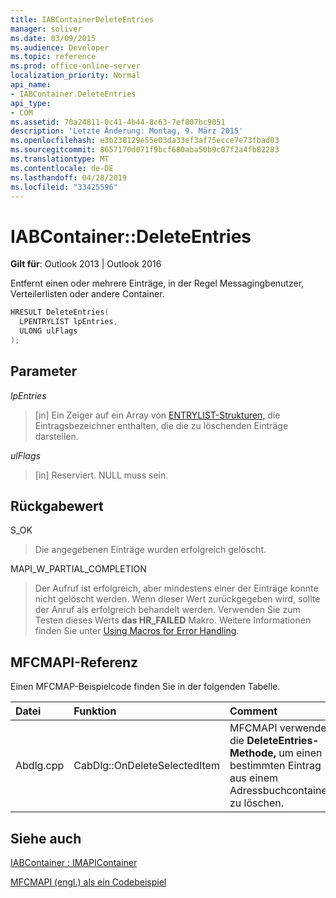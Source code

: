 ```yaml
---
title: IABContainerDeleteEntries
manager: soliver
ms.date: 03/09/2015
ms.audience: Developer
ms.topic: reference
ms.prod: office-online-server
localization_priority: Normal
api_name:
- IABContainer.DeleteEntries
api_type:
- COM
ms.assetid: 70a24811-0c41-4b44-8c63-7ef807bc9051
description: 'Letzte Änderung: Montag, 9. März 2015'
ms.openlocfilehash: e3b238129e55e03da33ef3af75ecce7e73fbad03
ms.sourcegitcommit: 8657170d071f9bcf680aba50b9c07f2a4fb82283
ms.translationtype: MT
ms.contentlocale: de-DE
ms.lasthandoff: 04/28/2019
ms.locfileid: "33425596"
---
```

# <a name="iabcontainerdeleteentries"></a>IABContainer::DeleteEntries

  
  
**Gilt für**: Outlook 2013 | Outlook 2016 
  
Entfernt einen oder mehrere Einträge, in der Regel Messagingbenutzer, Verteilerlisten oder andere Container.
  
```cpp
HRESULT DeleteEntries(
  LPENTRYLIST lpEntries,
  ULONG ulFlags
);
```

## <a name="parameters"></a>Parameter

 _lpEntries_
  
> [in] Ein Zeiger auf ein Array von [ENTRYLIST-Strukturen,](entrylist.md) die Eintragsbezeichner enthalten, die die zu löschenden Einträge darstellen. 
    
 _ulFlags_
  
> [in] Reserviert. NULL muss sein.
    
## <a name="return-value"></a>Rückgabewert

S_OK 
  
> Die angegebenen Einträge wurden erfolgreich gelöscht. 
    
MAPI_W_PARTIAL_COMPLETION 
  
> Der Aufruf ist erfolgreich, aber mindestens einer der Einträge konnte nicht gelöscht werden. Wenn dieser Wert zurückgegeben wird, sollte der Anruf als erfolgreich behandelt werden. Verwenden Sie zum Testen dieses Werts **das HR_FAILED** Makro. Weitere Informationen finden Sie unter [Using Macros for Error Handling](using-macros-for-error-handling.md).
    
## <a name="mfcmapi-reference"></a>MFCMAPI-Referenz

Einen MFCMAP-Beispielcode finden Sie in der folgenden Tabelle.
  
|**Datei**|**Funktion**|**Comment**|
|:-----|:-----|:-----|
|Abdlg.cpp  <br/> |CabDlg::OnDeleteSelectedItem  <br/> |MFCMAPI verwendet die **DeleteEntries-Methode,** um einen bestimmten Eintrag aus einem Adressbuchcontainer zu löschen.  <br/> |
   
## <a name="see-also"></a>Siehe auch



[IABContainer : IMAPIContainer](iabcontainerimapicontainer.md)


[MFCMAPI (engl.) als ein Codebeispiel](mfcmapi-as-a-code-sample.md)

